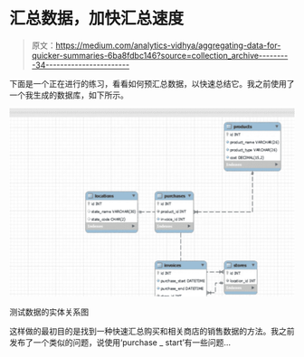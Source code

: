 # 汇总数据，加快汇总速度

> 原文：<https://medium.com/analytics-vidhya/aggregating-data-for-quicker-summaries-6ba8fdbc146?source=collection_archive---------34----------------------->

下面是一个正在进行的练习，看看如何预汇总数据，以快速总结它。我之前使用了一个我生成的数据库，如下所示。

![](img/5f4b046511cb8aa856c29155badf9c70.png)

测试数据的实体关系图

这样做的最初目的是找到一种快速汇总购买和相关商店的销售数据的方法。我之前发布了一个类似的问题，说使用‘purchase _ start’有一些问题…